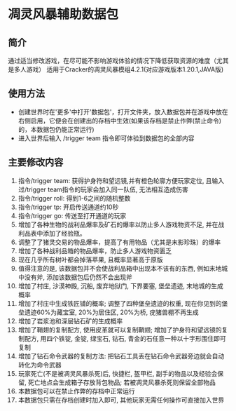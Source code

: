 # 凋灵风暴辅助数据包
## 简介
通过适当修改游戏，在尽可能不影响游戏体验的情况下降低获取资源的难度（尤其是多人游戏）
适用于Cracker的凋灵风暴模组4.2.1(对应游戏版本1.20.1,JAVA版)
## 使用方法
- 创建世界时在'更多'中打开'数据包'，打开文件夹，放入数据包并在游戏中放在右侧启用，它便会在创建出的存档中生效(如果该存档是禁止作弊(禁止命令)的，本数据包仍能正常运行)
- 进入世界后输入 /trigger team 指令即可体验到数据包的全部内容
## 主要修改内容
1. 指令/trigger team: 获得护身符和望远镜,并有橙色轮廓方便玩家定位, 且输入过/trigger team指令的玩家会加入同一队伍, 无法相互造成伤害
2. 指令/trigger roll: 得到1-6之间的随机整数
3. 指令/trigger tp: 开启传送通道约10秒
4. 指令/trigger go: 传送至打开通道的玩家
5. 增加了各种生物的战利品爆率及矿石的爆率以防止多人游戏物资不足, 并在战利品表中添加了经验瓶。
6. 调整了了猪灵交易的物品爆率，提高了有用物品（尤其是末影珍珠）的爆率
7. 增加了各种战利品箱的物品爆率，防止多人游戏物资匮乏
8. 现在几乎所有树叶都会掉落苹果, 且概率显著高于原版
9. 值得注意的是, 该数据包并不会使战利品箱中出现本不该有的东西, 例如末地城中没有斧, 添加该数据包后仍然不会出现斧
10. 增加了村庄, 沙漠神殿, 沉船, 废弃地狱门, 下界要塞, 堡垒遗迹, 末地城的生成概率
11. 增加了村庄中生成铁匠铺的概率; 调整了四种堡垒遗迹的权重, 现在你见到的堡垒遗迹60%为藏宝室, 20%为居住区, 20%为桥, 疣猪兽棚不再生成
12. 增加了岩浆池和深层钻石矿的生成概率
13. 增加了鞘翅的复制配方, 使用皮革就可以复制鞘翅; 增加了护身符和望远镜的复制配方, 用四个铁锭, 金锭, 绿宝石, 钻石, 青金的石任意一种以十字形围住即可复制
14. 增加了钻石命令武器的复制方法: 把钻石工具丢在钻石命令武器旁边就会自动转化为命令武器
15. 玩家死亡(不是被凋灵风暴杀死)后, 快捷栏, 盔甲栏, 副手的物品以及经验会保留, 死亡地点会生成箱子存放背包物品; 若被凋灵风暴杀死则保留全部物品
16. 本数据包可以在禁止作弊的存档中正常运行
17. 本数据包只需在存档创建时加入即可, 其他玩家无需任何操作可直接加入世界



